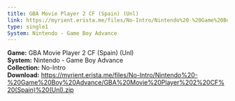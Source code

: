 ```yaml
---
title: GBA Movie Player 2 CF (Spain) (Unl)
link: https://myrient.erista.me/files/No-Intro/Nintendo%20-%20Game%20Boy%20Advance/GBA%20Movie%20Player%202%20CF%20(Spain)%20(Unl).zip
type: single1
System: Nintendo - Game Boy Advance
---
```

<b>Game:</b> GBA Movie Player 2 CF (Spain) (Unl)<br>
<b>System:</b> Nintendo - Game Boy Advance<br>
<b>Collection:</b> No-Intro<br>
<b>Download:</b> https://myrient.erista.me/files/No-Intro/Nintendo%20-%20Game%20Boy%20Advance/GBA%20Movie%20Player%202%20CF%20(Spain)%20(Unl).zip